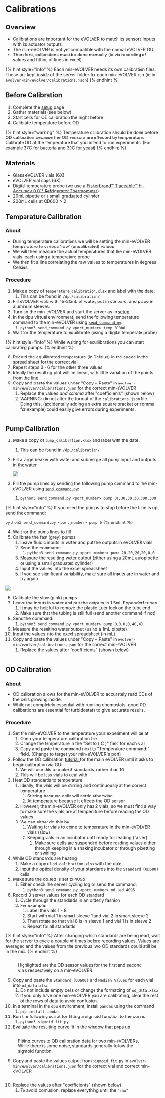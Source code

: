 # Calibrations

## Overview

* [Calibrations](../../getting-started/calibrations/) are important for the eVOLVER to match its sensors inputs with its actuator outputs
* The min-eVOLVER is not yet compatible with the normal eVOLVER GUI
* Therefore, calibrations must be done manually (ie via recording of values and fitting of lines in excel).

{% hint style="info" %}
Each min-eVOLVER needs its own calibration files. These are kept inside of the server folder for each min-eVOLVER run (ie in `evolver-min/evolver/calibrations.json`)
{% endhint %}

## Before Calibration

1. Complete the [setup](software-setup.md) page
2. Gather materials (see below)
3. Start cells for OD calibration the night before
4. Calibrate temperature before OD

{% hint style="warning" %}
Temperature calibration should be done before OD calibration because the OD sensors are effected by temperature. Calibrate OD at the temperature that you intend to run experiments. (For example 37C for bacteria and 30C for yeast)
{% endhint %}

## Materials

* Glass eVOLVER vials (6X)
* eVOLVER vial caps (6X)
* Digital temperature probe (we use a [Fisherbrand™ Traceable™ Hi-Accuracy 0.01° Refrigerator Thermometer](https://www.fishersci.com/shop/products/traceable-hi-accuracy-0-01-refrigerator-thermometer/S98174))
* 20mL pipette or a small graduated cylinder
* 200mL cells at OD600 > 2

## Temperature Calibration

### About

* During temperature calibrations we will be setting the min-eVOLVER temperature to various 'raw' (uncalibrated) values
* We will then measure the actual temperatures that the min-eVOLVER vials reach using a temperature probe
* We then fit a line correlating the raw values to temperatures in degrees Celsius&#x20;

### Procedure

1. Make a copy of `temperature_calibration.xlsx` and label with the date.
   1. This can be found in `/dpu/calibration/`
2. Fill eVOLVER vials with 15-20mL of water, put in stir bars, and place in aluminum sleeves.
3. Turn on the min-eVOLVER and start the server as in [setup](software-setup.md).
4. In the dpu virtual environment, send the following temperature command to the min-eVOLVER using [`send_command.py`](send\_command.py.md):
   1. `python3 send_command.py <port_number> temp 31000`
5. Wait for the temperature to equilibrate (using a digital temperate probe)

{% hint style="info" %}
While waiting for equilibrations you can start calibrating pumps.
{% endhint %}

6. Record the equilibrated temperature (in Celsius) in the space in the spread sheet for the correct vial
7. Repeat steps 3 - 6 for the other three values
8. Ideally the resulting plot will be linear, with little variation of the points from the line
9. Copy and paste the values under "Copy + Paste" in `evolver-min/evolver/calibrations.json` for the correct min-eVOLVER
   1. Replace the values _and comma_ after "coefficients" (shown below)
   2. WARNING: do not alter the format of the `calibrations.json` file. Doing this, (accidentally adding an extra square bracket or comma for example) could easily give errors during experiments.

<figure><img src="../../.gitbook/assets/image (12).png" alt=""><figcaption></figcaption></figure>

## Pump Calibration

1. Make a copy of `pump_calibration.xlsx` and label with the date.
   1. This can be found in `/dpu/calibration/`
2.  Fill a large beaker with water and submerge all pump input and outputs in the water

    ![](../../.gitbook/assets/PXL\_20220728\_164925874.jpg)
3. Fill the pump lines by sending the following pump command to the min-eVOLVER using [`send_command.py`](send\_command.py.md):
   1. `python3 send_command.py <port_number> pump 30,30,30,30,300,300`

{% hint style="info" %}
If you need the pumps to stop before the time is up, send the command:

`python3 send_command.py <port_number> pump 0`
{% endhint %}

4. Wait for the pump lines to fill
5. Calibrate the fast (grey) pumps
   1. Leave fluidic inputs in water and put the outputs in eVOLVER vials
   2. Send the command:
      1. `python3 send_command.py <port_number> pump 20,20,20,20,0,0`
   3. Measure the resulting water output (either using a 20mL autopipette or using a small graduated cylinder)
   4. Input the values into the excel spreadsheet
   5. If you see significant variability, make sure all inputs are in water and try again

![](<../../.gitbook/assets/image (10) (2).png>)

6. Calibrate the slow (pink) pumps
7. Leave the inputs in water and put the outputs in 1.5mL Eppendorf tubes
   1. It may be helpful to remove the plastic Luer lock on the tube end
   2. Make sure that the tubing is still full (send another command if not)
8. Send the command:
   1. `python3 send_command.py <port_number> pump 0,0,0,0,40,40`
9. Measure the resulting water output (using a 1mL pipette)
10. Input the values into the excel spreadsheet (in mL)
11. Copy and paste the values under "Copy + Paste" in `evolver-min/evolver/calibrations.json` for the correct min-eVOLVER
    1. Replace the values after "coefficients" (shown below)

<figure><img src="../../.gitbook/assets/image (9).png" alt=""><figcaption></figcaption></figure>

## OD Calibration

### About

* OD calibration allows for the min-eVOLVER to accurately read ODs of the cells growing inside.
* While not completely essential with running chemostats, good OD calibrations are essential for turbidostats to give accurate results.

### Procedure

1. Set the min-eVOLVER to the temperature your experiment will be at
   1. Open your temperature calibration file
   2. Change the temperature in the "Set to ( C )" field for each vial
   3. Copy and paste the command next to "Temperature command:" field. (Change to target your min-eVOLVER's port)&#x20;
2. Follow the OD calibration [tutorial ](../../getting-started/calibrations/optical-density-calibration.md)for the main eVOLVER until it asks to begin calibration via GUI
   1. We will use this to make 8 standards, rather than 16
   2. This will be less vials to deal with
3. Heat OD standards to temperature
   1. Ideally, the vials will be stirring and continuously at the correct temperature
      1. Stirring because cells will settle otherwise
      2. At temperature because it effects the OD sensor
   2. However, the min-eVOLVER only has 2 vials, so we must find a way to make sure the vials are at temperature before reading the OD values
   3. We can either do this by
      1. Waiting for vials to come to temperature in the min-eVOLVER vials (slow)
      2. Keeping vials in an incubator until ready for reading (faster)
         1. Make sure cells are suspended before reading values either through keeping in a shaking incubator or through pipetting or swirling
4. While OD standards are heating
   1. Make a copy of `od_calibration.xlsx` with the date
   2. Input the optical density of your standards into the `Standard (OD600)` cells
5. Make sure the od\_led is set to 4095
   1. Either check the server cycling log or send the command:
      1. `python3 send_command.py <port_number> od_led 4095`
6. Record 3 server values for each OD standard
   1. Cycle through the standards in an orderly fashion
   2. For example:
      1. Label the vials 1 - 8
      2. Start with vial 1 in smart sleeve 1 and vial 2 in smart sleeve 2
      3. Then rotate so that vial 8 is in sleeve 1 and vial 1 is in sleeve 2
      4. Repeat for all standards

{% hint style="info" %}
After changing which standards are being read, wait for the server to cycle a couple of times before recording values. Values are averaged and the values from the previous two OD standards could still be in the mix.
{% endhint %}

<figure><img src="../../.gitbook/assets/image (17).png" alt=""><figcaption><p>Highlighted are the OD sensor values for the first and second vials respectively on a min-eVOLVER.</p></figcaption></figure>

9. Copy and paste the `Standard (OD600)` and `Median Values` for each vial into `od_data.xlsx`
   1. Do not include empty cells or change the formatting of `od_data.xlsx`&#x20;
   2. If you only have one min-eVOLVER you are calibrating, clear the rest of the rows of data to avoid confusion.
10. In a terminal in the `dpu` environment, install `pandas` using the command
    1. `pip install pandas`
11. Run the following script for fitting a sigmoid function to the curve:
    1. `python3 sigmoid_fit.py`
12. Evaluate the resulting curve fit in the window that pops up

<figure><img src="../../.gitbook/assets/image (2).png" alt=""><figcaption><p>Fitting curves to OD calibration data for two min-eVOLVERs. While there is some noise, standards generally follow the sigmoid function.</p></figcaption></figure>

9. Copy and paste the values output from `sigmoid_fit.py` in `evolver-min/evolver/calibrations.json` for the correct vial and correct min-eVOLVER

<figure><img src="../../.gitbook/assets/image (15).png" alt=""><figcaption></figcaption></figure>

10. Replace the values after "coefficients" (shown below)
    1. To avoid confusion, replace everything until the `"raw"`&#x20;

<figure><img src="../../.gitbook/assets/image (11).png" alt=""><figcaption></figcaption></figure>
